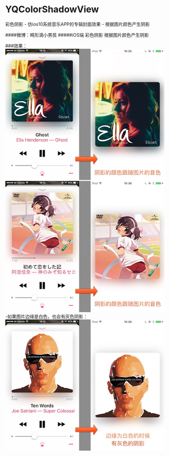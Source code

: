 # YQColorShadowView
彩色阴影 - 仿ios10系统音乐APP的专辑封面效果 - 根据图片颜色产生阴影

####微博：畸形滴小男孩
#####iOS端 彩色阴影 根据图片颜色产生阴影

###效果：
 ![image](https://github.com/976431yang/YQColorShadowView/blob/master/DEMO/image/001.jpg)
 ![image](https://github.com/976431yang/YQColorShadowView/blob/master/DEMO/image/002.jpg)
 -如果图片边缘是白色，也会有灰色阴影：
 ![image](https://github.com/976431yang/YQColorShadowView/blob/master/DEMO/image/003.jpg)
